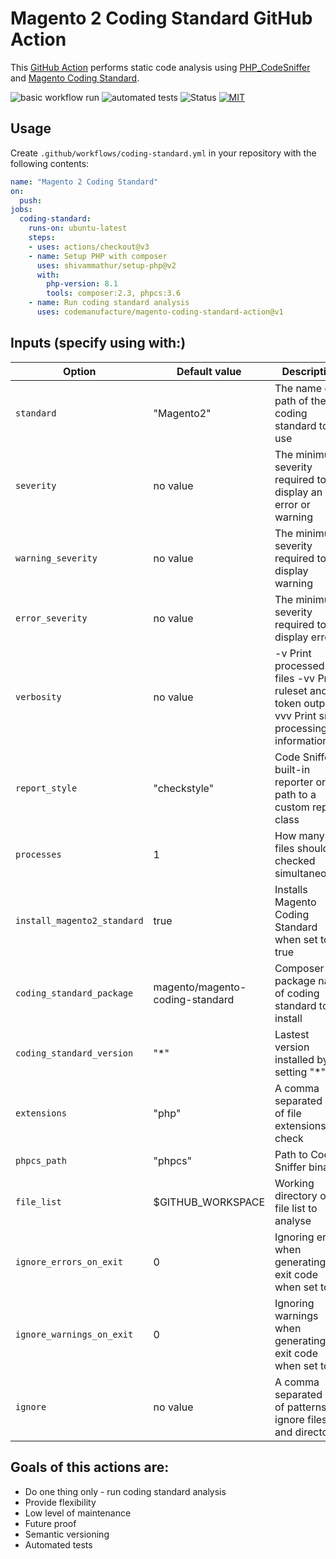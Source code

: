 # Magento 2 Coding Standard GitHub Action

This [GitHub Action](https://github.com/actions) performs static code analysis using [PHP_CodeSniffer](https://github.com/squizlabs/PHP_CodeSniffer) and [Magento Coding Standard](https://github.com/magento/magento-coding-standard).

![basic workflow run](https://github.com/codemanufacture/magento-coding-standard-action/actions/workflows/basic-workflow-test.yml/badge.svg)
![automated tests](https://github.com/codemanufacture/magento-coding-standard-action/actions/workflows/test.yml/badge.svg)
![Status](https://img.shields.io/badge/maintained-yes)
[![MIT](https://img.shields.io/badge/license-MIT-green.svg)](./LICENSE)

## Usage

Create `.github/workflows/coding-standard.yml` in your repository with the following contents:

```yaml
name: "Magento 2 Coding Standard"
on:
  push:
jobs:
  coding-standard:
    runs-on: ubuntu-latest
    steps:
    - uses: actions/checkout@v3
    - name: Setup PHP with composer
      uses: shivammathur/setup-php@v2
      with:
        php-version: 8.1
        tools: composer:2.3, phpcs:3.6
    - name: Run coding standard analysis
      uses: codemanufacture/magento-coding-standard-action@v1
```

## Inputs (specify using with:)

| Option                      | Default value                   | Description                                                                                          |
|-----------------------------|---------------------------------|------------------------------------------------------------------------------------------------------|
| `standard`                  | "Magento2"                      | The name or path of the coding standard to use                                                       |
| `severity`                  | no value                        | The minimum severity required to display an error or warning                                         |
| `warning_severity`          | no value                        | The minimum severity required to display warning                                                     |
| `error_severity`            | no value                        | The minimum severity required to display error                                                       |
| `verbosity`                 | no value                        | -v Print processed files -vv Print ruleset and token output -vvv  Print sniff processing information |
| `report_style`              | "checkstyle"                    | Code Sniffer built-in reporter or a path to a custom report class                                    |
| `processes`                 | 1                               | How many files should be checked simultaneously                                                      |
| `install_magento2_standard` | true                            | Installs Magento Coding Standard when set to true                                                    |
| `coding_standard_package`   | magento/magento-coding-standard | Composer package name of coding standard to install                                                  |
| `coding_standard_version`   | "*"                             | Lastest version installed by setting "*"                                                             |
| `extensions`                | "php"                           | A comma separated list of file extensions to check                                                   |
| `phpcs_path`                | "phpcs"                         | Path to Code Sniffer binary                                                                          |
| `file_list`                 | $GITHUB_WORKSPACE               | Working directory or file list to analyse                                                            |
| `ignore_errors_on_exit`     | 0                               | Ignoring errors when generating the exit code when set to `1`                                        |
| `ignore_warnings_on_exit`   | 0                               | Ignoring warnings when generating the exit code when set to `1`                                      |
| `ignore`                    | no value                        | A comma separated list of patterns to ignore files and directories                                   |


## Goals of this actions are:

* Do one thing only - run coding standard analysis
* Provide flexibility
* Low level of maintenance
* Future proof
* Semantic versioning
* Automated tests
